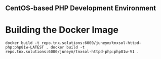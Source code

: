 CentOS-based PHP Development Environment
------------------------------------------


Building the Docker Image
===========================

   `
    docker build -t repo.tnx.solutions:6000/juneym/tnxsol-httpd-php:php81w-LATEST .
    docker build -t repo.tnx.solutions:6000/juneym/tnxsol-httpd-php:php81w-V1 .
   `

